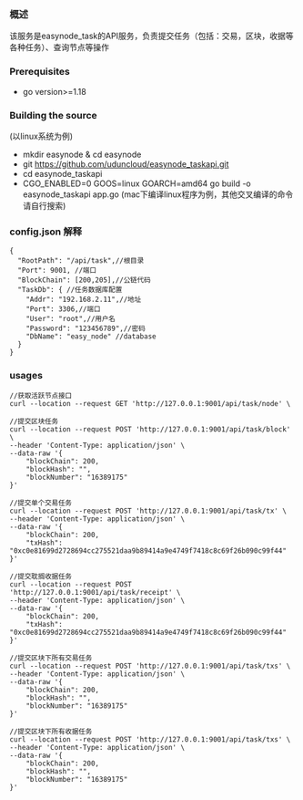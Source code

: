 ### 概述

该服务是easynode_task的API服务，负责提交任务（包括：交易，区块，收据等各种任务）、查询节点等操作

### Prerequisites

- go version>=1.18

### Building the source

(以linux系统为例)
- mkdir easynode & cd easynode
- git https://github.com/uduncloud/easynode_taskapi.git
- cd easynode_taskapi
- CGO_ENABLED=0 GOOS=linux GOARCH=amd64 go build -o easynode_taskapi app.go
  (mac下编译linux程序为例，其他交叉编译的命令请自行搜索)
  
  

### config.json 解释

``````
{
  "RootPath": "/api/task",//根目录
  "Port": 9001, //端口
  "BlockChain": [200,205],//公链代码
  "TaskDb": { //任务数据库配置
    "Addr": "192.168.2.11",//地址
    "Port": 3306,//端口
    "User": "root",//用户名
    "Password": "123456789",//密码
    "DbName": "easy_node" //database
  }
}

``````  

### usages

``````
//获取活跃节点接口
curl --location --request GET 'http://127.0.0.1:9001/api/task/node' \

//提交区块任务
curl --location --request POST 'http://127.0.0.1:9001/api/task/block' \
--header 'Content-Type: application/json' \
--data-raw '{
    "blockChain": 200,
    "blockHash": "",
    "blockNumber": "16389175"
}'

//提交单个交易任务
curl --location --request POST 'http://127.0.0.1:9001/api/task/tx' \
--header 'Content-Type: application/json' \
--data-raw '{
    "blockChain": 200,
    "txHash": "0xc0e81699d2728694cc275521daa9b89414a9e4749f7418c8c69f26b090c99f44"
}'

//提交耽搁收据任务
curl --location --request POST 'http://127.0.0.1:9001/api/task/receipt' \
--header 'Content-Type: application/json' \
--data-raw '{
    "blockChain": 200,
    "txHash": "0xc0e81699d2728694cc275521daa9b89414a9e4749f7418c8c69f26b090c99f44"
}'

//提交区块下所有交易任务
curl --location --request POST 'http://127.0.0.1:9001/api/task/txs' \
--header 'Content-Type: application/json' \
--data-raw '{
    "blockChain": 200,
    "blockHash": "",
    "blockNumber": "16389175"
}'

//提交区块下所有收据任务
curl --location --request POST 'http://127.0.0.1:9001/api/task/txs' \
--header 'Content-Type: application/json' \
--data-raw '{
    "blockChain": 200,
    "blockHash": "",
    "blockNumber": "16389175"
}'

``````
